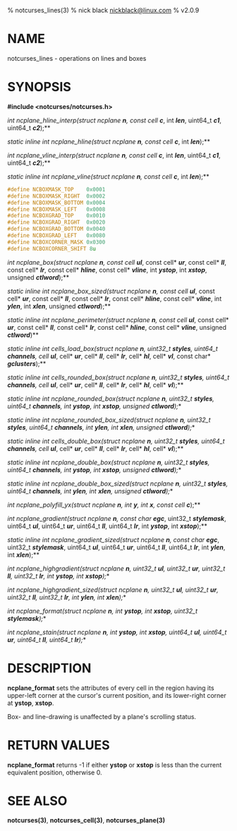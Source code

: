 % notcurses_lines(3)
% nick black <nickblack@linux.com>
% v2.0.9

# NAME

notcurses_lines - operations on lines and boxes

# SYNOPSIS

**#include <notcurses/notcurses.h>**

**int ncplane_hline_interp(struct ncplane* ***n***, const cell* ***c***, int ***len***, uint64_t ***c1***, uint64_t ***c2***);**

**static inline int ncplane_hline(struct ncplane* ***n***, const cell* ***c***, int ***len***);**

**int ncplane_vline_interp(struct ncplane* ***n***, const cell* ***c***, int ***len***, uint64_t ***c1***, uint64_t ***c2***);**

**static inline int ncplane_vline(struct ncplane* ***n***, const cell* ***c***, int ***len***);**

```c
#define NCBOXMASK_TOP    0x0001
#define NCBOXMASK_RIGHT  0x0002
#define NCBOXMASK_BOTTOM 0x0004
#define NCBOXMASK_LEFT   0x0008
#define NCBOXGRAD_TOP    0x0010
#define NCBOXGRAD_RIGHT  0x0020
#define NCBOXGRAD_BOTTOM 0x0040
#define NCBOXGRAD_LEFT   0x0080
#define NCBOXCORNER_MASK 0x0300
#define NCBOXCORNER_SHIFT 8u
```

**int ncplane_box(struct ncplane* ***n***, const cell* ***ul***, const cell* ***ur***, const cell* ***ll***, const cell* ***lr***, const cell* ***hline***, const cell* ***vline***, int ***ystop***, int ***xstop***, unsigned ***ctlword***);**

**static inline int ncplane_box_sized(struct ncplane* ***n***, const cell* ***ul***, const cell* ***ur***, const cell* ***ll***, const cell* ***lr***, const cell* ***hline***, const cell* ***vline***, int ***ylen***, int ***xlen***, unsigned ***ctlword***);**

**static inline int ncplane_perimeter(struct ncplane* ***n***, const cell* ***ul***, const cell* ***ur***, const cell* ***ll***, const cell* ***lr***, const cell* ***hline***, const cell* ***vline***, unsigned ***ctlword***)**

**static inline int cells_load_box(struct ncplane* ***n***, uint32_t ***styles***, uint64_t ***channels***, cell* ***ul***, cell* ***ur***, cell* ***ll***, cell* ***lr***, cell* ***hl***, cell* ***vl***, const char* ***gclusters***);**

**static inline int cells_rounded_box(struct ncplane* ***n***, uint32_t ***styles***, uint64_t ***channels***, cell* ***ul***, cell* ***ur***, cell* ***ll***, cell* ***lr***, cell* ***hl***, cell* ***vl***);**

**static inline int ncplane_rounded_box(struct ncplane* ***n***, uint32_t ***styles***, uint64_t ***channels***, int ***ystop***, int ***xstop***, unsigned ***ctlword***);**

**static inline int ncplane_rounded_box_sized(struct ncplane* ***n***, uint32_t ***styles***, uint64_t ***channels***, int ***ylen***, int ***xlen***, unsigned ***ctlword***);**

**static inline int cells_double_box(struct ncplane* ***n***, uint32_t ***styles***, uint64_t ***channels***, cell* ***ul***, cell* ***ur***, cell* ***ll***, cell* ***lr***, cell* ***hl***, cell* ***vl***);**

**static inline int ncplane_double_box(struct ncplane* ***n***, uint32_t ***styles***, uint64_t ***channels***, int ***ystop***, int ***xstop***, unsigned ***ctlword***);**

**static inline int ncplane_double_box_sized(struct ncplane* ***n***, uint32_t ***styles***, uint64_t ***channels***, int ***ylen***, int ***xlen***, unsigned ***ctlword***);**

**int ncplane_polyfill_yx(struct ncplane* ***n***, int ***y***, int ***x***, const cell* ***c***);**

**int ncplane_gradient(struct ncplane* ***n***, const char* ***egc***, uint32_t ***stylemask***, uint64_t ***ul***, uint64_t ***ur***, uint64_t ***ll***, uint64_t ***lr***, int ***ystop***, int ***xstop***);**

**static inline int ncplane_gradient_sized(struct ncplane* ***n***, const char* ***egc***, uint32_t ***stylemask***, uint64_t ***ul***, uint64_t ***ur***, uint64_t ***ll***, uint64_t ***lr***, int ***ylen***, int ***xlen***);**

**int ncplane_highgradient(struct ncplane* ***n***, uint32_t ***ul***, uint32_t ***ur***, uint32_t ***ll***, uint32_t ***lr***, int ***ystop***, int ***xstop***);**

**int ncplane_highgradient_sized(struct ncplane* ***n***, uint32_t ***ul***, uint32_t ***ur***, uint32_t ***ll***, uint32_t ***lr***, int ***ylen***, int ***xlen***);**

**int ncplane_format(struct ncplane* ***n***, int ***ystop***, int ***xstop***, uint32_t ***stylemask***);**

**int ncplane_stain(struct ncplane* ***n***, int ***ystop***, int ***xstop***, uint64_t ***ul***, uint64_t ***ur***, uint64_t ***ll***, uint64_t ***lr***);**

# DESCRIPTION

**ncplane_format** sets the attributes of every cell in the region having its
upper-left corner at the cursor's current position, and its lower-right corner
at **ystop**, **xstop**.

Box- and line-drawing is unaffected by a plane's scrolling status.

# RETURN VALUES

**ncplane_format** returns -1 if either **ystop** or **xstop** is less than the
current equivalent position, otherwise 0.

# SEE ALSO

**notcurses(3)**,
**notcurses_cell(3)**,
**notcurses_plane(3)**
